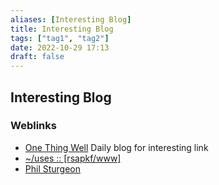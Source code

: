 ```yaml
---
aliases: [Interesting Blog]
title: Interesting Blog
tags: ["tag1", "tag2"]
date: 2022-10-29 17:13
draft: false
---
```


## Interesting Blog

### Weblinks

- [One Thing Well](https://onethingwell.org/) Daily blog for interesting link
- [\~/uses :: [rsapkf/www]](https://rsapkf.org/uses)
- [Phil Sturgeon](https://phil.tech/)
